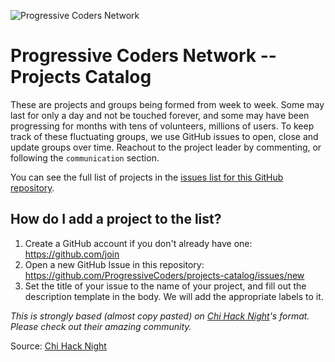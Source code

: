 ![Progressive Coders Network](http://i.imgur.com/MPzJNPv.png "Progressive Coders Network")

# Progressive Coders Network -- Projects Catalog


These are projects and groups being formed from week to week. Some may last for only a day and not be touched forever, and some may have been progressing for months with tens of volunteers, millions of users. To keep track of these fluctuating groups, we use GitHub issues to open, close and update groups over time. Reachout to the project leader by commenting, or following the `communication` section.

You can see the full list of projects in the [issues list for this GitHub repository](https://github.com/ProgressiveCoders/projects-catalog/issues).

## How do I add a project to the list?

1. Create a GitHub account if you don't already have one: https://github.com/join
2. Open a new GitHub Issue in this repository: https://github.com/ProgressiveCoders/projects-catalog/issues/new
3. Set the title of your issue to the name of your project, and fill out the description template in the body. We will add the appropriate labels to it.

_This is strongly based (almost copy pasted) on [Chi Hack Night](https://github.com/chihacknight/breakout-groups)'s format. Please check out their amazing community._ 

Source: [Chi Hack Night](http://www.chihacknight.org)
